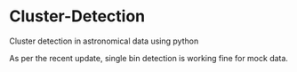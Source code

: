 # Cluster-Detection
Cluster detection in astronomical data using python

As per the recent update, single bin detection is working fine for mock  data.
